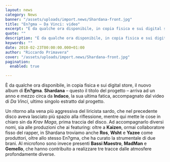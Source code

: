 ```yaml
---
layout: news
category: News
banner: "/assets/uploads/import.news/Shardana-front.jpg"
title: "En?gma – Da Vinci: video"
excerpt: "È da qualche ora disponibile, in copia fisica e sui digital store, il nuovo album di En?gma. Shardana – questo il titolo del progetto – arriva ad un anno e mezzo circa da Indaco, la sua ultima fatica, accompagnato dal video di Da Vinci, ultimo singolo estratto dal progetto. Un ritorno alla vena più aggressiva [&hellip"
quote: ""
description: "È da qualche ora disponibile, in copia fisica e sui digital store, il nuovo album di En?gma. Shardana – questo il titolo del progetto – arriva ad un anno e mezzo circa da Indaco, la sua ultima fatica, accompagnato dal video di Da Vinci, ultimo singolo estratto dal progetto. Un ritorno alla vena più aggressiva [&hellip"
keywords: ""
date: 2018-02-23T00:00:00.000+01:00
author: "Riccardo Primavera"
cover: "/assets/uploads/import.news/Shardana-front.jpg"
pagination:
  enabled: true

---
```


È da qualche ora disponibile, in copia fisica e sui digital store, il nuovo album di **En?gma**. **Shardana** – questo il titolo del progetto – arriva ad un anno e mezzo circa da **Indaco**, la sua ultima fatica, accompagnato dal video di _Da Vinci_, ultimo singolo estratto dal progetto.

Un ritorno alla vena più aggressiva del liricista sardo, che nel precedente disco aveva lasciato più spazio alla riflessione, mentre qui mette le cose in chiaro sin da _Krav Maga_, prima traccia del disco. Ad accompagnarlo diversi nomi, sia alle produzioni che ai featuring: oltre a **Kaizen**, ormai collaboratore fisso del rapper, in Shardana troviamo anche **Ros**, **Wsht** e **Yazee** come produttori, oltre allo stesso En?gma, che ha curato la strumentale di due brani. Al microfono sono invece presenti **Bassi Maestro**, **MadMan** e **Gemello**, che hanno contribuito a realizzare tre tracce dalle atmosfere profondamente diverse.